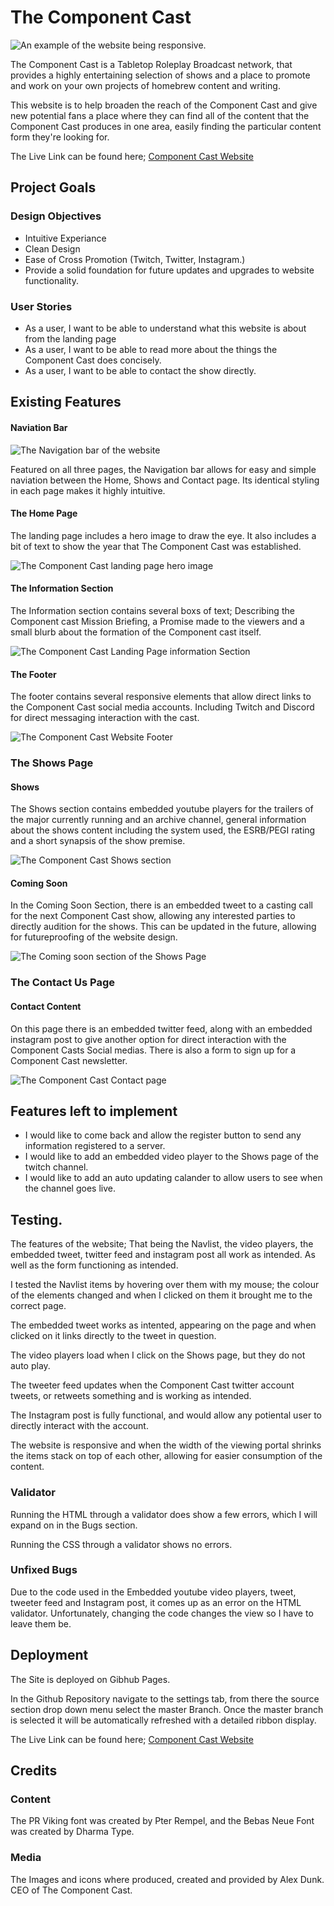 # The Component Cast

![An example of the website being responsive.](./assets/images/responsive.png)

The Component Cast is a Tabletop Roleplay Broadcast network, that provides a highly entertaining selection of shows and a place to promote and work on your own projects of homebrew content and writing.

This website is to help broaden the reach of the Component Cast and give new potential fans a place where they can find all of the content that the Component Cast produces in one area, easily finding the particular content form they're looking for. 

The Live Link can be found here; [Component Cast Website](https://mikeyredmon.github.io/ComponentCastWebsite/)

## Project Goals

### Design Objectives

- Intuitive Experiance
- Clean Design
- Ease of Cross Promotion (Twitch, Twitter, Instagram.)
- Provide a solid foundation for future updates and upgrades to website functionality. 

### User Stories 

- As a user, I want to be able to understand what this website is about from the landing page
- As a user, I want to be able to read more about the things the Component Cast does concisely. 
- As a user, I want to be able to contact the show directly. 

## Existing Features

#### Naviation Bar

![The Navigation bar of the website](./assets/images/navbar.png)

Featured on all three pages, the Navigation bar allows for easy and simple naviation between the Home, Shows and Contact page. Its identical styling in each page makes it highly intuitive. 

#### The Home Page

The landing page includes a hero image to draw the eye. It also includes a bit of text to show the year that The Component Cast was established. 

![The Component Cast landing page hero image](./assets/images/cc_instagram_blocker_1.png)

#### The Information Section

The Information section contains several boxs of text; Describing the Component cast Mission Briefing, a Promise made to the viewers and a small blurb about the formation of the Component cast itself. 

![The Component Cast Landing Page information Section](./assets/images/info.png)

#### The Footer

The footer contains several responsive elements that allow direct links to the Component Cast social media accounts. Including Twitch and Discord for direct messaging interaction with the cast. 

![The Component Cast Website Footer](./assets/images/footer.png)

### The Shows Page

#### Shows

The Shows section contains embedded youtube players for the trailers of the major currently running and an archive channel, general information about the shows content including the system used, the ESRB/PEGI rating and a short synapsis of the show premise. 

![The Component Cast Shows section](./assets/images/shows.png)

#### Coming Soon 

In the Coming Soon Section, there is an embedded tweet to a casting call for the next Component Cast show, allowing any interested parties to directly audition for the shows. This can be updated in the future, allowing for futureproofing of the website design.

![The Coming soon section of the Shows Page](/assets/images/csoon.png)

### The Contact Us Page

#### Contact Content

On this page there is an embedded twitter feed, along with an embedded instagram post to give another option for direct interaction with the Component Casts Social medias. There is also a form to sign up for a Component Cast newsletter. 

![The Component Cast Contact page](/assets/images/contactus.png)

## Features left to implement

- I would like to come back and allow the register button to send any information registered to a server. 
- I would like to add an embedded video player to the Shows page of the twitch channel. 
- I would like to add an auto updating calander to allow users to see when the channel goes live.

## Testing. 

The features of the website; That being the Navlist, the video players, the embedded tweet, twitter feed and instagram post all work as intended. As well as the form functioning as intended. 

I tested the Navlist items by hovering over them with my mouse; the colour of the elements changed and when I clicked on them it brought me to the correct page. 

The embedded tweet works as intented, appearing on the page and when clicked on it links directly to the tweet in question. 

The video players load when I click on the Shows page, but they do not auto play. 

The tweeter feed updates when the Component Cast twitter account tweets, or retweets something and is working as intended. 

The Instagram post is fully functional, and would allow any potiental user to directly interact with the account. 

The website is responsive and when the width of the viewing portal shrinks the items stack on top of each other, allowing for easier consumption of the content. 

### Validator

Running the HTML through a validator does show a few errors, which I will expand on in the Bugs section. 


Running the CSS through a validator shows no errors. 

### Unfixed Bugs

Due to the code used in the Embedded youtube video players, tweet, tweeter feed and Instagram post, it comes up as an error on the HTML validator. Unfortunately, changing the code changes the view so I have to leave them be. 

## Deployment 

The Site is deployed on Gibhub Pages. 

In the Github Repository navigate to the settings tab, from there the source section drop down menu select the master Branch. Once the master branch is selected it will be automatically refreshed with a detailed ribbon display. 

The Live Link can be found here; [Component Cast Website](https://mikeyredmon.github.io/ComponentCastWebsite/)

## Credits

### Content 

The PR Viking font was created by Pter Rempel, and the Bebas Neue Font was created by Dharma Type. 

### Media

The Images and icons where produced, created and provided by Alex Dunk. CEO of The Component Cast. 
